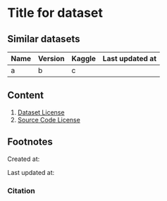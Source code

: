 # Title for dataset


## Similar datasets
| Name | Version | Kaggle | Last updated at |
|------|---------|--------|-----------------|
| a    | b       | c      |                 |


## Content
1. [Dataset License](License.md)
2. [Source Code License](sourcecode_license.md)


## Footnotes
Created at:

Last updated at:

### Citation
